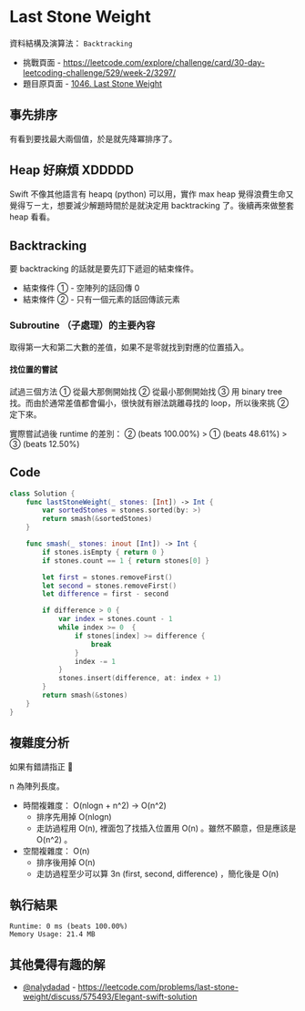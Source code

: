# Last Stone Weight

資料結構及演算法： `Backtracking`

- 挑戰頁面 - <https://leetcode.com/explore/challenge/card/30-day-leetcoding-challenge/529/week-2/3297/>
- 題目原頁面 - [1046. Last Stone Weight](https://leetcode.com/problems/last-stone-weight/)

## 事先排序

有看到要找最大兩個值，於是就先降冪排序了。

## Heap 好麻煩 XDDDDD

Swift 不像其他語言有 heapq (python) 可以用，實作 max heap 覺得浪費生命又覺得ㄎㄧㄤ，想要減少解題時間於是就決定用 backtracking 了。後續再來做整套 heap 看看。

## Backtracking

要 backtracking 的話就是要先訂下遞迴的結束條件。

- 結束條件 ① - 空陣列的話回傳 0
- 結束條件 ② - 只有一個元素的話回傳該元素

### Subroutine （子處理）的主要內容

取得第一大和第二大數的差值，如果不是零就找到對應的位置插入。

#### 找位置的嘗試

試過三個方法 ① 從最大那側開始找 ② 從最小那側開始找 ③ 用 binary tree 找。而由於通常差值都會偏小，很快就有辦法跳離尋找的 loop，所以後來挑 ② 定下來。

實際嘗試過後 runtime 的差別： ② (beats 100.00%) > ① (beats 48.61%) > ③ (beats 12.50%)

## Code

``` swift
class Solution {
    func lastStoneWeight(_ stones: [Int]) -> Int {
        var sortedStones = stones.sorted(by: >)
        return smash(&sortedStones)
    }

    func smash(_ stones: inout [Int]) -> Int {
        if stones.isEmpty { return 0 }
        if stones.count == 1 { return stones[0] }

        let first = stones.removeFirst()
        let second = stones.removeFirst()
        let difference = first - second

        if difference > 0 {
            var index = stones.count - 1
            while index >= 0  {
                if stones[index] >= difference {
                    break
                }
                index -= 1
            }
            stones.insert(difference, at: index + 1)
        }
        return smash(&stones)
    }
}
```

## 複雜度分析

如果有錯請指正 :rabbit:

n 為陣列長度。

- 時間複雜度： O(nlogn + n^2) → O(n^2)
  - 排序先用掉 O(nlogn)
  - 走訪過程用 O(n), 裡面包了找插入位置用 O(n) 。雖然不願意，但是應該是 O(n^2) 。
- 空間複雜度： O(n)
  - 排序後用掉 O(n)
  - 走訪過程至少可以算 3n (first, second, difference) ，簡化後是 O(n)

## 執行結果

``` text
Runtime: 0 ms (beats 100.00%)
Memory Usage: 21.4 MB
```

## 其他覺得有趣的解

- [@nalydadad](https://twitter.com/nalydadad) - <https://leetcode.com/problems/last-stone-weight/discuss/575493/Elegant-swift-solution>
